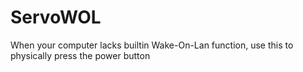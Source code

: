 # ServoWOL
When your computer lacks builtin Wake-On-Lan function, use this to physically press the power button
